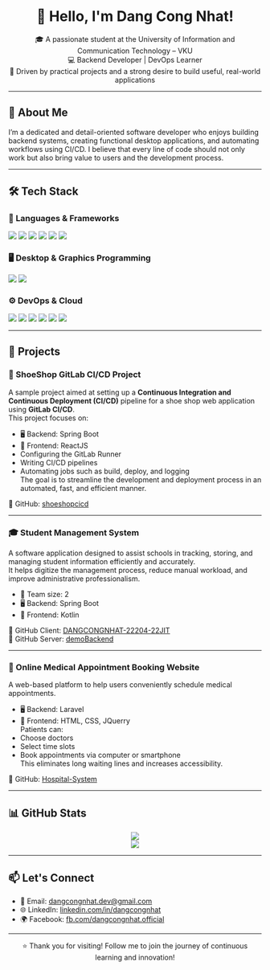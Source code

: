 <h1 align="center">👋 Hello, I'm Dang Cong Nhat!</h1>

<p align="center">
  🎓 A passionate student at the University of Information and Communication Technology – VKU <br/>
  💻 Backend Developer | DevOps Learner  <br/>
  🚀 Driven by practical projects and a strong desire to build useful, real-world applications
</p>

---

## 🧠 About Me

I’m a dedicated and detail-oriented software developer who enjoys building backend systems, creating functional desktop applications, and automating workflows using CI/CD. I believe that every line of code should not only work but also bring value to users and the development process.

---

## 🛠️ Tech Stack

### 🧩 Languages & Frameworks

<p align="left">
  <img src="https://img.shields.io/badge/Java-%23ED8B00?style=for-the-badge&logo=java&logoColor=white"/>
  <img src="https://img.shields.io/badge/Laravel-%23FF2D20?style=for-the-badge&logo=laravel&logoColor=white"/>
  <img src="https://img.shields.io/badge/Kotlin-%230095D5?style=for-the-badge&logo=kotlin&logoColor=white"/>
  <img src="https://img.shields.io/badge/SpringBoot-%236DB33F?style=for-the-badge&logo=springboot&logoColor=white"/>
  <img src="https://img.shields.io/badge/Thymeleaf-%23005F0F?style=for-the-badge&logo=thymeleaf&logoColor=white"/>
  <img src="https://img.shields.io/badge/React-%2361DAFB?style=for-the-badge&logo=react&logoColor=black"/> </p>
</p>

### 🖥️ Desktop & Graphics Programming

<p align="left">
  <img src="https://img.shields.io/badge/Java%20Swing-%23007396?style=for-the-badge&logo=java&logoColor=white"/>
  <img src="https://img.shields.io/badge/OpenGL-%23FFFFFF?style=for-the-badge&logo=opengl&logoColor=black"/>
</p>

### ⚙️ DevOps & Cloud

<p align="left">
  <img src="https://img.shields.io/badge/Git-%23F05032?style=for-the-badge&logo=git&logoColor=white"/>
  <img src="https://img.shields.io/badge/GitLab%20CI/CD-%23FC6D26?style=for-the-badge&logo=gitlab&logoColor=white"/>
  <img src="https://img.shields.io/badge/Jenkins-%23D24939?style=for-the-badge&logo=jenkins&logoColor=white"/>
  <img src="https://img.shields.io/badge/Docker-%232496ED?style=for-the-badge&logo=docker&logoColor=white"/>
  <img src="https://img.shields.io/badge/AWS-%23FF9900?style=for-the-badge&logo=amazonaws&logoColor=white"/>
  <img src="https://img.shields.io/badge/Cloud%20Computing-%23007396?style=for-the-badge&logo=cloud&logoColor=white"/>
</p>


---

## 🚀 Projects

### 👟 ShoeShop GitLab CI/CD Project

A sample project aimed at setting up a **Continuous Integration and Continuous Deployment (CI/CD)** pipeline for a shoe shop web application using **GitLab CI/CD**.  
This project focuses on:
- 🖥️ Backend: Spring Boot  
- 📱 Frontend: ReactJS  
- Configuring the GitLab Runner
- Writing CI/CD pipelines
- Automating jobs such as build, deploy, and logging  
The goal is to streamline the development and deployment process in an automated, fast, and efficient manner.

🔗 GitHub: [shoeshopcicd](https://github.com/dangcongnhat2004/shoeshopcicd.git)

---

### 🎓 Student Management System

A software application designed to assist schools in tracking, storing, and managing student information efficiently and accurately.  
It helps digitize the management process, reduce manual workload, and improve administrative professionalism.

- 👥 Team size: 2  
- 🖥️ Backend: Spring Boot  
- 📱 Frontend: Kotlin  

🔗 GitHub Client: [DANGCONGNHAT-22204-22JIT](https://github.com/dangcongnhat2004/DANGCONGNHAT-22204-22JIT)  
🔗 GitHub Server: [demoBackend](https://github.com/dangcongnhat2004/be_studentmanagement)

---

### 🏥 Online Medical Appointment Booking Website

A web-based platform to help users conveniently schedule medical appointments. 
- 🖥️ Backend: Laravel  
- 📱 Frontend: HTML, CSS, JQuerry  
Patients can:
- Choose doctors
- Select time slots
- Book appointments via computer or smartphone  
This eliminates long waiting lines and increases accessibility.

🔗 GitHub: [Hospital-System](https://github.com/t-ch-c-bong-dem/Hospital-System)

---

## 📊 GitHub Stats

<p align="center">
  <img src="https://github-readme-stats.vercel.app/api?username=dangcongnhat2004&show_icons=true&theme=tokyonight"/>
  <br/>
  <img src="https://github-readme-stats.vercel.app/api/top-langs/?username=dangcongnhat2004&layout=compact&theme=tokyonight"/>
</p>

---

## 📫 Let's Connect

- 📧 Email: [dangcongnhat.dev@gmail.com](mailto:dangcongnhat2004@gmail.com)
- 🌐 LinkedIn: [linkedin.com/in/dangcongnhat](https://linkedin.com/in/dangcongnhat)
- 🌍 Facebook: [fb.com/dangcongnhat.official](https://www.facebook.com/dang.nhat.735)

---

<p align="center">⭐ Thank you for visiting! Follow me to join the journey of continuous learning and innovation!</p>
